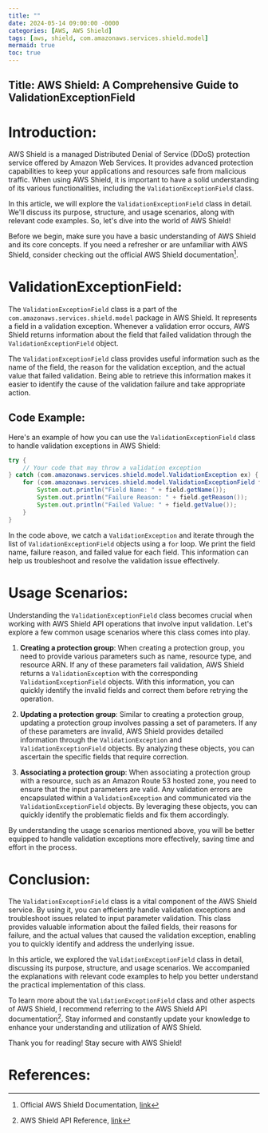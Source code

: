 ```yaml
---
title: ""
date: 2024-05-14 09:00:00 -0000
categories: [AWS, AWS Shield]
tags: [aws, shield, com.amazonaws.services.shield.model]
mermaid: true
toc: true
---
```


## Title: AWS Shield: A Comprehensive Guide to ValidationExceptionField

Introduction:
========================

AWS Shield is a managed Distributed Denial of Service (DDoS) protection service offered by Amazon Web Services. It provides advanced protection capabilities to keep your applications and resources safe from malicious traffic. When using AWS Shield, it is important to have a solid understanding of its various functionalities, including the `ValidationExceptionField` class.

In this article, we will explore the `ValidationExceptionField` class in detail. We'll discuss its purpose, structure, and usage scenarios, along with relevant code examples. So, let's dive into the world of AWS Shield!

Before we begin, make sure you have a basic understanding of AWS Shield and its core concepts. If you need a refresher or are unfamiliar with AWS Shield, consider checking out the official AWS Shield documentation[^1].

ValidationExceptionField:
========================

The `ValidationExceptionField` class is a part of the `com.amazonaws.services.shield.model` package in AWS Shield. It represents a field in a validation exception. Whenever a validation error occurs, AWS Shield returns information about the field that failed validation through the `ValidationExceptionField` object.

The `ValidationExceptionField` class provides useful information such as the name of the field, the reason for the validation exception, and the actual value that failed validation. Being able to retrieve this information makes it easier to identify the cause of the validation failure and take appropriate action.

Code Example:
--------------

Here's an example of how you can use the `ValidationExceptionField` class to handle validation exceptions in AWS Shield:

```java
try {
    // Your code that may throw a validation exception
} catch (com.amazonaws.services.shield.model.ValidationException ex) {
    for (com.amazonaws.services.shield.model.ValidationExceptionField field : ex.getFields()) {
        System.out.println("Field Name: " + field.getName());
        System.out.println("Failure Reason: " + field.getReason());
        System.out.println("Failed Value: " + field.getValue());
    }
}
```

In the code above, we catch a `ValidationException` and iterate through the list of `ValidationExceptionField` objects using a `for` loop. We print the field name, failure reason, and failed value for each field. This information can help us troubleshoot and resolve the validation issue effectively.

Usage Scenarios:
================

Understanding the `ValidationExceptionField` class becomes crucial when working with AWS Shield API operations that involve input validation. Let's explore a few common usage scenarios where this class comes into play.

1. **Creating a protection group**: When creating a protection group, you need to provide various parameters such as name, resource type, and resource ARN. If any of these parameters fail validation, AWS Shield returns a `ValidationException` with the corresponding `ValidationExceptionField` objects. With this information, you can quickly identify the invalid fields and correct them before retrying the operation.

2. **Updating a protection group**: Similar to creating a protection group, updating a protection group involves passing a set of parameters. If any of these parameters are invalid, AWS Shield provides detailed information through the `ValidationException` and `ValidationExceptionField` objects. By analyzing these objects, you can ascertain the specific fields that require correction.

3. **Associating a protection group**: When associating a protection group with a resource, such as an Amazon Route 53 hosted zone, you need to ensure that the input parameters are valid. Any validation errors are encapsulated within a `ValidationException` and communicated via the `ValidationExceptionField` objects. By leveraging these objects, you can quickly identify the problematic fields and fix them accordingly.

By understanding the usage scenarios mentioned above, you will be better equipped to handle validation exceptions more effectively, saving time and effort in the process.

Conclusion:
=======================

The `ValidationExceptionField` class is a vital component of the AWS Shield service. By using it, you can efficiently handle validation exceptions and troubleshoot issues related to input parameter validation. This class provides valuable information about the failed fields, their reasons for failure, and the actual values that caused the validation exception, enabling you to quickly identify and address the underlying issue.

In this article, we explored the `ValidationExceptionField` class in detail, discussing its purpose, structure, and usage scenarios. We accompanied the explanations with relevant code examples to help you better understand the practical implementation of this class.

To learn more about the `ValidationExceptionField` class and other aspects of AWS Shield, I recommend referring to the AWS Shield API documentation[^2]. Stay informed and constantly update your knowledge to enhance your understanding and utilization of AWS Shield.

Thank you for reading! Stay secure with AWS Shield!

References:
=======================

[^1]: Official AWS Shield Documentation, [link](https://docs.aws.amazon.com/shield/index.html)

[^2]: AWS Shield API Reference, [link](https://docs.aws.amazon.com/shield/latest/APIReference/Welcome.html)
